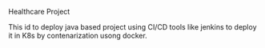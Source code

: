 Healthcare Project 

This id to deploy java based project using CI/CD tools like jenkins to deploy it in K8s by contenarization usong docker.
